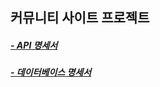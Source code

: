 ## 커뮤니티 사이트 프로젝트

##### [- API 명세서](https://www.notion.so/2224040d6c18808b9086d1d07257fef2?v=2224040d6c1880ce9944000c9e6fcb16&source=copy_link)

##### [- 데이터베이스 명세서](https://www.notion.so/2194040d6c1881aaa492de3e53d4aba1?v=2194040d6c18818899e0000c1a873eb8&source=copy_link)
